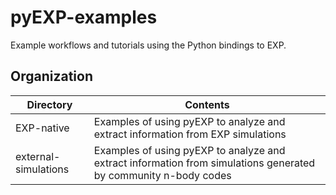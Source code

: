 # pyEXP-examples

Example workflows and tutorials using the Python bindings to EXP.

## Organization

| Directory | Contents |
| ---       | ---      |
| EXP-native | Examples of using pyEXP to analyze and extract information from EXP simulations |
| external-simulations | Examples of using pyEXP to analyze and extract information from simulations generated by community n-body codes |

